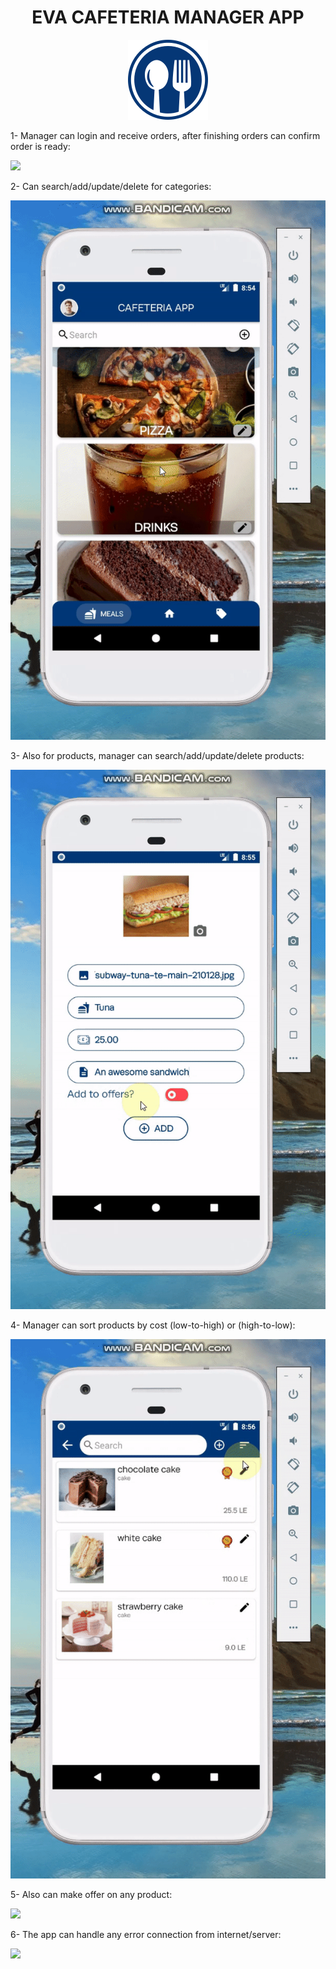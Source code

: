 <h1 align="center">EVA CAFETERIA MANAGER APP</h1>



<p align="center">
    <img src="images/launcher.png">
</p>


1- Manager can login and receive orders, after finishing orders can confirm order is ready:

![](images/1-receive-orders.gif)

2- Can search/add/update/delete for categories:

![](images/2-search-for-category.gif)

3- Also for products, manager can search/add/update/delete products:

![](images/3-add-update-delete-products.gif)

4- Manager can sort products by cost (low-to-high) or (high-to-low):

![](images/4-add-update-delete-products.gif)

5- Also can make offer on any product:

![](images/5-add-remove-offers.gif)

6- The app can handle any error connection from internet/server:

![](images/6-handle-api-connection.gif)
